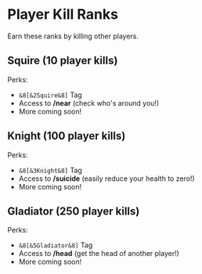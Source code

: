 # Player Kill Ranks

Earn these ranks by killing other players.

## Squire (10 player kills)

Perks:

- `&8[&2Squire&8]` Tag
- Access to __/near__ (check who's around you!)
- More coming soon!

## Knight (100 player kills)

Perks:

- `&8[&3Knight&8]` Tag
- Access to __/suicide__ (easily reduce your health to zero!)
- More coming soon!

## Gladiator (250 player kills)

Perks:

- `&8[&5Gladiator&8]` Tag
- Access to __/head__ (get the head of another player!)
- More coming soon!